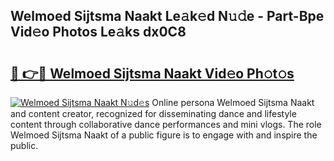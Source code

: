 ## Welmoed Sijtsma Naakt Le𝚊k𝚎d N𝚞𝚍e - Part-Bpe Vid𝚎o Photos Le𝚊ks dx0C8

# <h2><a href="http://fb5j94w.evod.top/?m=Welmoed+Sijtsma+Naakt">🔗 👉🔴 Welmoed Sijtsma Naakt Vid𝚎o Ph𝚘t𝚘s</a></h2>

[![Welmoed Sijtsma Naakt N𝚞d𝚎s](https://i.imgur.com/8V9OHl7.gif)](http://fb5j94w.evod.top/?m=Welmoed+Sijtsma+Naakt)
Online persona Welmoed Sijtsma Naakt and content creator, recognized for disseminating dance and lifestyle content through collaborative dance performances and mini vlogs. The role Welmoed Sijtsma Naakt of a public figure is to engage with and inspire the public. 
